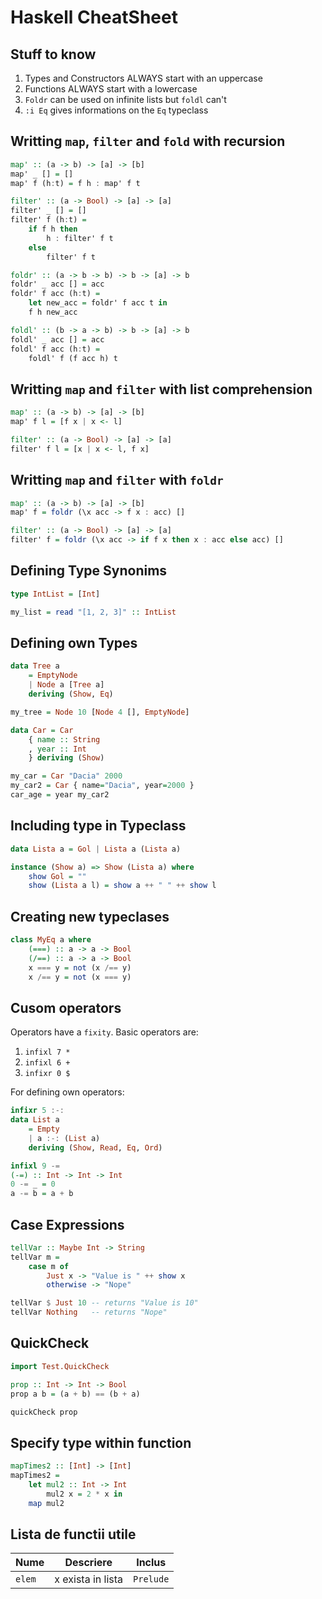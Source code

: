 # Haskell CheatSheet

## Stuff to know

1. Types and Constructors ALWAYS start with an uppercase
2. Functions ALWAYS start with a lowercase
3. `Foldr` can be used on infinite lists but `foldl` can't
4. `:i Eq` gives informations on the `Eq` typeclass

## Writting `map`, `filter` and `fold` with recursion

``` haskell
map' :: (a -> b) -> [a] -> [b]
map' _ [] = []
map' f (h:t) = f h : map' f t

filter' :: (a -> Bool) -> [a] -> [a]
filter' _ [] = []
filter' f (h:t) =
    if f h then
        h : filter' f t
    else
        filter' f t

foldr' :: (a -> b -> b) -> b -> [a] -> b
foldr' _ acc [] = acc
foldr' f acc (h:t) =
    let new_acc = foldr' f acc t in
    f h new_acc

foldl' :: (b -> a -> b) -> b -> [a] -> b
foldl' _ acc [] = acc
foldl' f acc (h:t) =
    foldl' f (f acc h) t
```

## Writting `map` and `filter` with list comprehension

``` haskell
map' :: (a -> b) -> [a] -> [b]
map' f l = [f x | x <- l]

filter' :: (a -> Bool) -> [a] -> [a]
filter' f l = [x | x <- l, f x]
```

## Writting `map` and `filter` with `foldr`

``` haskell
map' :: (a -> b) -> [a] -> [b]
map' f = foldr (\x acc -> f x : acc) []

filter' :: (a -> Bool) -> [a] -> [a]
filter' f = foldr (\x acc -> if f x then x : acc else acc) []
```

## Defining Type Synonims

``` haskell
type IntList = [Int]

my_list = read "[1, 2, 3]" :: IntList
```

## Defining own Types

``` haskell
data Tree a
    = EmptyNode
    | Node a [Tree a]
    deriving (Show, Eq)

my_tree = Node 10 [Node 4 [], EmptyNode]

data Car = Car
    { name :: String
    , year :: Int
    } deriving (Show)

my_car = Car "Dacia" 2000
my_car2 = Car { name="Dacia", year=2000 }
car_age = year my_car2
```

## Including type in Typeclass

``` haskell
data Lista a = Gol | Lista a (Lista a)

instance (Show a) => Show (Lista a) where
    show Gol = ""
    show (Lista a l) = show a ++ " " ++ show l
```

## Creating new typeclases

``` haskell
class MyEq a where
    (===) :: a -> a -> Bool
    (/==) :: a -> a -> Bool
    x === y = not (x /== y)
    x /== y = not (x === y)
```

## Cusom operators

Operators have a `fixity`.
Basic operators are:
1. `infixl 7 *`
2. `infixl 6 +`
3. `infixr 0 $`

For defining own operators:
``` haskell
infixr 5 :-:  
data List a
    = Empty
    | a :-: (List a)
    deriving (Show, Read, Eq, Ord)  

infixl 9 -=
(-=) :: Int -> Int -> Int
0 -= _ = 0
a -= b = a + b
```

## Case Expressions

``` haskell
tellVar :: Maybe Int -> String
tellVar m =
    case m of
        Just x -> "Value is " ++ show x
        otherwise -> "Nope"

tellVar $ Just 10 -- returns "Value is 10"
tellVar Nothing   -- returns "Nope"
```

## QuickCheck

``` haskell
import Test.QuickCheck

prop :: Int -> Int -> Bool
prop a b = (a + b) == (b + a)

quickCheck prop
```

## Specify type within function

``` haskell
mapTimes2 :: [Int] -> [Int]
mapTimes2 =
    let mul2 :: Int -> Int
        mul2 x = 2 * x in
    map mul2
```

## Lista de functii utile

| Nume      | Descriere         | Inclus 
| --------- | ------------      | ---------
| `elem`    | x exista in lista | `Prelude`

